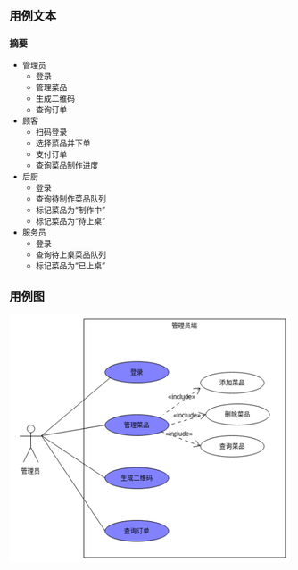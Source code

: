 ## 用例文本
### 摘要
- 管理员
  - 登录
  - 管理菜品
  - 生成二维码
  - 查询订单
- 顾客
  - 扫码登录
  - 选择菜品并下单
  - 支付订单
  - 查询菜品制作进度
- 后厨
  - 登录
  - 查询待制作菜品队列
  - 标记菜品为“制作中”
  - 标记菜品为“待上桌”
- 服务员
  - 登录
  - 查询待上桌菜品队列
  - 标记菜品为“已上桌”
## 用例图
![管理员端](用例图/管理员端.png)